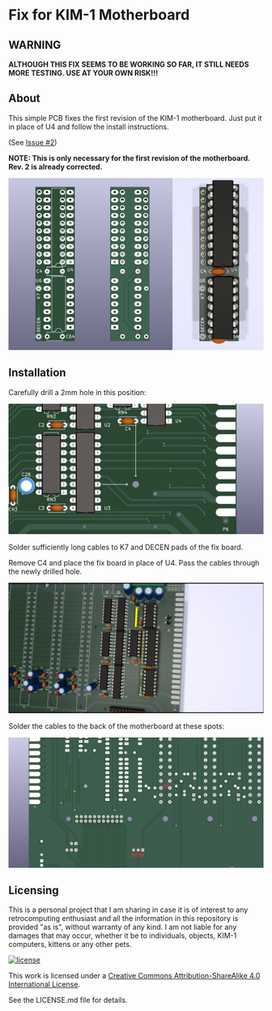 # Fix for KIM-1 Motherboard

## **WARNING**

**ALTHOUGH THIS FIX SEEMS TO BE WORKING SO FAR, IT STILL NEEDS MORE TESTING. USE AT YOUR OWN RISK!!!**

## About

This simple PCB fixes the first revision of the KIM-1 motherboard. Just put it in place of U4 and follow the install instructions.

(See [Issue #2](https://github.com/eduardocasino/kim-1-mtu-motherboard/issues/2))

**NOTE: This is only necessary for the first revision of the motherboard. Rev. 2 is already corrected.**

![image](https://raw.githubusercontent.com/eduardocasino/kim-1-mtu-motherboard/main/rev-1-fix/images/rev-1-fix.png)


## Installation

Carefully drill a 2mm hole in this position:

![step1](https://raw.githubusercontent.com/eduardocasino/kim-1-mtu-motherboard/main/rev-1-fix/images/rev-1-fix-pcb-hole.png?raw=true)

Solder sufficiently long cables to K7 and DECEN pads of the fix board.

Remove C4 and place the fix board in place of U4. Pass the cables through the newly drilled hole.

![step2](https://raw.githubusercontent.com/eduardocasino/kim-1-mtu-motherboard/main/rev-1-fix/images/rev-1-fix-installed.png?raw=true)

Solder the cables to the back of the motherboard at these spots:

![step3](https://raw.githubusercontent.com/eduardocasino/kim-1-mtu-motherboard/main/rev-1-fix/images/rev-1-fix-solder-hole.png?raw=true)


## Licensing

This is a personal project that I am sharing in case it is of interest to any retrocomputing enthusiast and all the information in this repository is provided "as is", without warranty of any kind. I am not liable for any damages that may occur, whether it be to individuals, objects, KIM-1 computers, kittens or any other pets.

[![license](https://i.creativecommons.org/l/by-sa/4.0/88x31.png)](http://creativecommons.org/licenses/by-nc/4.0/)

This work is licensed under a [Creative Commons Attribution-ShareAlike 4.0 International License](http://creativecommons.org/licenses/by-sa/4.0/).

See the LICENSE.md file for details.


